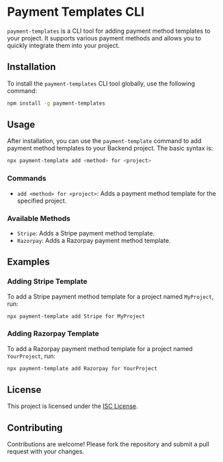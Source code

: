# Payment Templates CLI

`payment-templates` is a CLI tool for adding payment method templates to your project. It supports various payment methods and allows you to quickly integrate them into your project.

## Installation

To install the `payment-templates` CLI tool globally, use the following command:

```bash
npm install -g payment-templates
```

## Usage

After installation, you can use the `payment-template` command to add payment method templates to your Backend project. The basic syntax is:

```bash
npx payment-template add <method> for <project>
```

### Commands

- `add <method> for <project>`: Adds a payment method template for the specified project.

### Available Methods

- `Stripe`: Adds a Stripe payment method template.
- `Razorpay`: Adds a Razorpay payment method template.

## Examples

### Adding Stripe Template

To add a Stripe payment method template for a project named `MyProject`, run:

```bash
npx payment-template add Stripe for MyProject
```

### Adding Razorpay Template

To add a Razorpay payment method template for a project named `YourProject`, run:

```bash
npx payment-template add Razorpay for YourProject
```

## License

This project is licensed under the [ISC License](https://opensource.org/licenses/ISC).

## Contributing

Contributions are welcome! Please fork the repository and submit a pull request with your changes.
